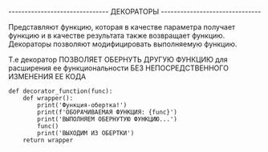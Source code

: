------------------------------- ДЕКОРАТОРЫ -------------------------------

Представляют функцию, которая в качестве параметра получает функцию и в качестве результата также возвращает функцию. Декораторы позволяют модифицировать выполняемую функцию.

Т.е декоратор ПОЗВОЛЯЕТ ОБЕРНУТЬ ДРУГУЮ ФУНКЦИЮ для расширения ее функциональности БЕЗ НЕПОСРЕДСТВЕННОГО ИЗМЕНЕНИЯ ЕЕ КОДА 

```
def decorator_function(func):
    def wrapper():
        print('Функция-обертка!')
        print(f'ОБОРАЧИВАЕМАЯ ФУНКЦИЯ: {func}')
        print('ВЫПОЛНЯЕМ ОБЕРНУТУЮ ФУНКЦИЮ...')
        func()
        print('ВЫХОДИМ ИЗ ОБЕРТКИ')
    return wrapper
```


